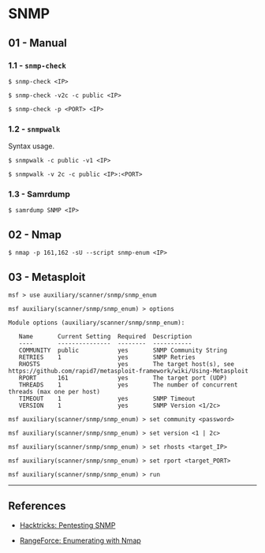 # SNMP

## 01 - Manual

### 1.1 - `snmp-check`

```
$ snmp-check <IP>

$ snmp-check -v2c -c public <IP>

$ snmp-check -p <PORT> <IP>
```

### 1.2 - `snmpwalk`

Syntax usage.

```
$ snmpwalk -c public -v1 <IP>

$ snmpwalk -v 2c -c public <IP>:<PORT>
```

### 1.3 - Samrdump

```
$ samrdump SNMP <IP>
```

## 02 - Nmap

```
$ nmap -p 161,162 -sU --script snmp-enum <IP>
```

## 03 - Metasploit

```
msf > use auxiliary/scanner/snmp/snmp_enum

msf auxiliary(scanner/snmp/snmp_enum) > options

Module options (auxiliary/scanner/snmp/snmp_enum):

   Name       Current Setting  Required  Description
   ----       ---------------  --------  -----------
   COMMUNITY  public           yes       SNMP Community String
   RETRIES    1                yes       SNMP Retries
   RHOSTS                      yes       The target host(s), see https://github.com/rapid7/metasploit-framework/wiki/Using-Metasploit
   RPORT      161              yes       The target port (UDP)
   THREADS    1                yes       The number of concurrent threads (max one per host)
   TIMEOUT    1                yes       SNMP Timeout
   VERSION    1                yes       SNMP Version <1/2c>

msf auxiliary(scanner/snmp/snmp_enum) > set community <password>

msf auxiliary(scanner/snmp/snmp_enum) > set version <1 | 2c>

msf auxiliary(scanner/snmp/snmp_enum) > set rhosts <target_IP>

msf auxiliary(scanner/snmp/snmp_enum) > set rport <target_PORT>

msf auxiliary(scanner/snmp/snmp_enum) > run
```

---
## References

- [Hacktricks: Pentesting SNMP](https://book.hacktricks.xyz/pentesting/pentesting-snmp)

- [RangeForce: Enumerating with Nmap](https://materials.rangeforce.com/tutorial/2020/01/30/Enumerating-with-Nmap/)